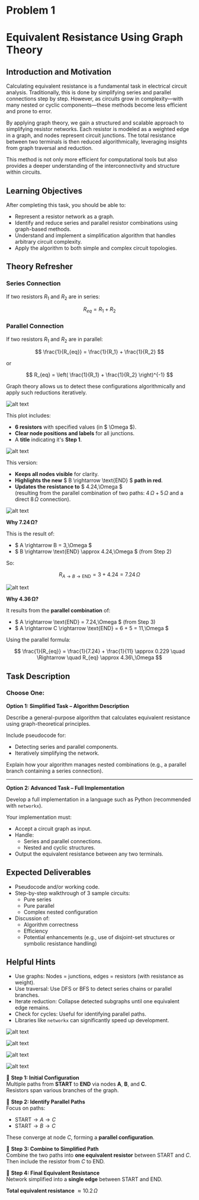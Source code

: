 # Problem 1
# Equivalent Resistance Using Graph Theory

## Introduction and Motivation

Calculating equivalent resistance is a fundamental task in electrical circuit analysis. Traditionally, this is done by simplifying series and parallel connections step by step. However, as circuits grow in complexity—with many nested or cyclic components—these methods become less efficient and prone to error.

By applying graph theory, we gain a structured and scalable approach to simplifying resistor networks. Each resistor is modeled as a weighted edge in a graph, and nodes represent circuit junctions. The total resistance between two terminals is then reduced algorithmically, leveraging insights from graph traversal and reduction.

This method is not only more efficient for computational tools but also provides a deeper understanding of the interconnectivity and structure within circuits.

## Learning Objectives

After completing this task, you should be able to:

- Represent a resistor network as a graph.
- Identify and reduce series and parallel resistor combinations using graph-based methods.
- Understand and implement a simplification algorithm that handles arbitrary circuit complexity.
- Apply the algorithm to both simple and complex circuit topologies.

## Theory Refresher

### Series Connection

If two resistors $R_1$ and $R_2$ are in series:

$$
R_{eq} = R_1 + R_2
$$

### Parallel Connection

If two resistors $R_1$ and $R_2$ are in parallel:

$$
\frac{1}{R_{eq}} = \frac{1}{R_1} + \frac{1}{R_2}
$$

or

$$
R_{eq} = \left( \frac{1}{R_1} + \frac{1}{R_2} \right)^{-1}
$$

Graph theory allows us to detect these configurations algorithmically and apply such reductions iteratively.

![alt text](image-4.png)

This plot includes:

- **6 resistors** with specified values (in $ \Omega $).
- **Clear node positions and labels** for all junctions.
- A **title** indicating it's **Step 1**.

![alt text](image-5.png)

This version:

- **Keeps all nodes visible** for clarity.
- **Highlights the new** $ B \rightarrow \text{END} $ **path in red**.
- **Updates the resistance to** $ 4.24\,\Omega $  
  (resulting from the parallel combination of two paths: $4\,\Omega + 5\,\Omega$ and a direct $8\,\Omega$ connection).

![alt text](image-6.png)

**Why 7.24 Ω?**

This is the result of:

- $ A \rightarrow B = 3\,\Omega $
- $ B \rightarrow \text{END} \approx 4.24\,\Omega $ (from Step 2)

So:

$$
R_{A \rightarrow B \rightarrow \text{END}} = 3 + 4.24 = 7.24\,\Omega
$$

![alt text](image-7.png)

**Why 4.36 Ω?**

It results from the **parallel combination** of:

- $ A \rightarrow \text{END} = 7.24\,\Omega $ (from Step 3)
- $ A \rightarrow C \rightarrow \text{END} = 6 + 5 = 11\,\Omega $

Using the parallel formula:

$$
\frac{1}{R_{eq}} = \frac{1}{7.24} + \frac{1}{11} \approx 0.229
\quad \Rightarrow \quad
R_{eq} \approx 4.36\,\Omega
$$

## Task Description

### Choose One:

**Option 1: Simplified Task – Algorithm Description**

Describe a general-purpose algorithm that calculates equivalent resistance using graph-theoretical principles.

Include pseudocode for:

- Detecting series and parallel components.
- Iteratively simplifying the network.

Explain how your algorithm manages nested combinations (e.g., a parallel branch containing a series connection).

---

**Option 2: Advanced Task – Full Implementation**

Develop a full implementation in a language such as Python (recommended with `networkx`).

Your implementation must:

- Accept a circuit graph as input.
- Handle:
  - Series and parallel connections.
  - Nested and cyclic structures.
- Output the equivalent resistance between any two terminals.

## Expected Deliverables

- Pseudocode and/or working code.
- Step-by-step walkthrough of 3 sample circuits:
  - Pure series
  - Pure parallel
  - Complex nested configuration
- Discussion of:
  - Algorithm correctness
  - Efficiency
  - Potential enhancements (e.g., use of disjoint-set structures or symbolic resistance handling)

## Helpful Hints

- Use graphs: Nodes = junctions, edges = resistors (with resistance as weight).
- Use traversal: Use DFS or BFS to detect series chains or parallel branches.
- Iterate reduction: Collapse detected subgraphs until one equivalent edge remains.
- Check for cycles: Useful for identifying parallel paths.
- Libraries like `networkx` can significantly speed up development.

![alt text](image.png)

![alt text](image-1.png)

![alt text](image-2.png)

![alt text](image-3.png)

🔹 **Step 1: Initial Configuration**  
Multiple paths from **START** to **END** via nodes **A**, **B**, and **C**.  
Resistors span various branches of the graph.

🔹 **Step 2: Identify Parallel Paths**  
Focus on paths:  
- $\text{START} \rightarrow A \rightarrow C$  
- $\text{START} \rightarrow B \rightarrow C$  

These converge at node $C$, forming a **parallel configuration**.

🔹 **Step 3: Combine to Simplified Path**  
Combine the two paths into **one equivalent resistor** between $\text{START}$ and $C$.  
Then include the resistor from $C$ to $\text{END}$.

🔹 **Step 4: Final Equivalent Resistance**  
Network simplified into a **single edge** between $\text{START}$ and $\text{END}$.  

**Total equivalent resistance** $\approx 10.2\,\Omega$

